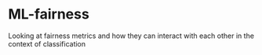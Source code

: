 # ML-fairness
Looking at fairness metrics and how they can interact with each other in the context of classification
